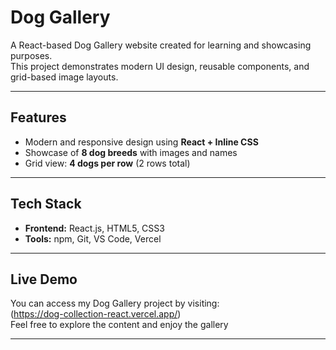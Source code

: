 #  Dog Gallery

A React-based Dog Gallery website created for learning and showcasing purposes.  
This project demonstrates modern UI design, reusable components, and grid-based image layouts.

---

##  **Features**
- Modern and responsive design using **React + Inline CSS**
- Showcase of **8 dog breeds** with images and names
- Grid view: **4 dogs per row** (2 rows total)

---

## **Tech Stack**
- **Frontend:** React.js, HTML5, CSS3  
- **Tools:** npm, Git, VS Code, Vercel

---

##  **Live Demo**
You can access my Dog Gallery project by visiting:  
(https://dog-collection-react.vercel.app/)  
Feel free to explore the content and enjoy the gallery 

---
